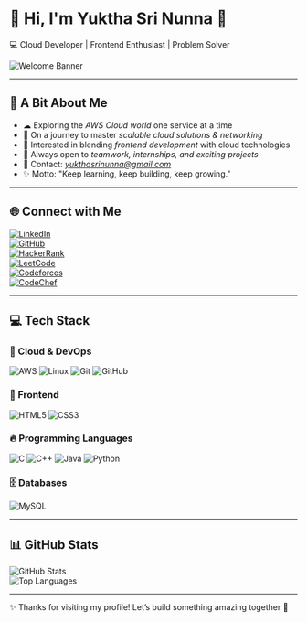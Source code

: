 # 👋 Hi, I'm Yuktha Sri Nunna 🌟  
💻 Cloud Developer | Frontend Enthusiast | Problem Solver  

![Welcome Banner](https://capsule-render.vercel.app/api?type=waving&height=180&text=Welcome%20to%20My%20Profile!&fontAlign=50&fontAlignY=40&color=gradient&fontColor=ffffff&fontSize=40&desc=Cloud%20Developer%20%7C%20Problem%20Solver&descAlignY=70&descAlign=50)

---

## 🚀 A Bit About Me  
- ☁ Exploring the *AWS Cloud world* one service at a time  
- 🌱 On a journey to master *scalable cloud solutions & networking*  
- 🎨 Interested in blending *frontend development* with cloud technologies  
- 🤝 Always open to *teamwork, internships, and exciting projects*  
- 📧 Contact: *yukthasrinunna@gmail.com*  
- ✨ Motto: "Keep learning, keep building, keep growing."  

---

## 🌐 Connect with Me  

[![LinkedIn](https://img.shields.io/badge/-LinkedIn-0077B5?style=for-the-badge&logo=linkedin&logoColor=white)](https://www.linkedin.com/in/yuktha-sri-nunna-8ab671302/)  
[![GitHub](https://img.shields.io/badge/-GitHub-181717?style=for-the-badge&logo=github&logoColor=white)](https://github.com/YukthaSri-05)  
[![HackerRank](https://img.shields.io/badge/-HackerRank-2EC866?style=for-the-badge&logo=hackerrank&logoColor=white)](https://www.hackerrank.com/profile/yukthasrinunna)  
[![LeetCode](https://img.shields.io/badge/-LeetCode-FFA116?style=for-the-badge&logo=leetcode&logoColor=black)](https://leetcode.com/u/Yuktha_sri_05/)  
[![Codeforces](https://img.shields.io/badge/-Codeforces-1F8ACB?style=for-the-badge&logo=codeforces&logoColor=white)](https://codeforces.com/profile/YukthaSri_05)  
[![CodeChef](https://img.shields.io/badge/-CodeChef-5B4638?style=for-the-badge&logo=codechef&logoColor=white)](https://www.codechef.com/users/yukthasrinunna)

---

## 💻 Tech Stack  

### 🚀 Cloud & DevOps  
![AWS](https://img.shields.io/badge/AWS-FF9900?style=for-the-badge&logo=amazon-aws&logoColor=white) 
![Linux](https://img.shields.io/badge/Linux-FCC624?style=for-the-badge&logo=linux&logoColor=black) 
![Git](https://img.shields.io/badge/Git-F05032?style=for-the-badge&logo=git&logoColor=white) 
![GitHub](https://img.shields.io/badge/GitHub-181717?style=for-the-badge&logo=github&logoColor=white)  

### 🎨 Frontend  
![HTML5](https://img.shields.io/badge/HTML5-E34F26?style=for-the-badge&logo=html5&logoColor=white) 
![CSS3](https://img.shields.io/badge/CSS3-1572B6?style=for-the-badge&logo=css3&logoColor=white)  

### 🔥 Programming Languages  
![C](https://img.shields.io/badge/C-00599C?style=for-the-badge&logo=c&logoColor=white) 
![C++](https://img.shields.io/badge/C++-00599C?style=for-the-badge&logo=c%2B%2B&logoColor=white) 
![Java](https://img.shields.io/badge/Java-007396?style=for-the-badge&logo=java&logoColor=white) 
![Python](https://img.shields.io/badge/Python-3776AB?style=for-the-badge&logo=python&logoColor=white)  

### 🗄️ Databases  
![MySQL](https://img.shields.io/badge/MySQL-4479A1?style=for-the-badge&logo=mysql&logoColor=white) 
  
---

## 📊 GitHub Stats  

![GitHub Stats](https://github-readme-stats.vercel.app/api?username=YukthaSri-05&show_icons=true&theme=tokyonight)  
![Top Languages](https://github-readme-stats.vercel.app/api/top-langs/?username=YukthaSri-05&layout=compact&theme=tokyonight)  

---

✨ Thanks for visiting my profile! Let’s build something amazing together 🚀
